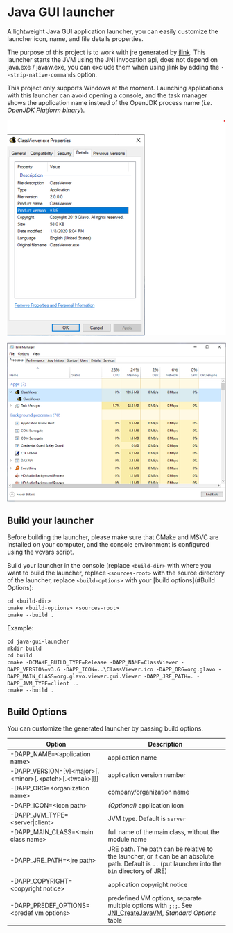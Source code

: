 # Java GUI launcher
A lightweight Java GUI application launcher, you can easily customize the launcher icon, name, and file details properties.

The purpose of this project is to work with jre generated by [jlink](https://docs.oracle.com/en/java/javase/11/tools/jlink.html).
This launcher starts the JVM using the JNI invocation api, does not depend on java.exe / javaw.exe, you can exclude them when using jlink by adding the `--strip-native-commands` option.

This project only supports Windows at the moment. Launching applications with this launcher can avoid opening a console, and the task manager shows the application name instead of the OpenJDK process name (i.e. *OpenJDK Platform binary*).

![a launcher file details properties](Screenshot-001.png)

![Task Manager](Screenshot-002.png)

## Build your launcher 

Before building the launcher, please make sure that CMake and MSVC are installed on your computer, and the console environment is configured using the vcvars script.

Build your launcher in the console (replace `<build-dir>` with where you want to build the launcher, replace `<sources-root>` with the source directory of the launcher, replace `<build-options>` with your [build options](#Build Options): 

```batch
cd <build-dir>
cmake <build-options> <sources-root>
cmake --build .
```

Example: 

```
cd java-gui-launcher
mkdir build
cd build
cmake -DCMAKE_BUILD_TYPE=Release -DAPP_NAME=ClassViewer -DAPP_VERSION=v3.6 -DAPP_ICON=..\ClassViewer.ico -DAPP_ORG=org.glavo -DAPP_MAIN_CLASS=org.glavo.viewer.gui.Viewer -DAPP_JRE_PATH=. -DAPP_JVM_TYPE=client ..
cmake --build .
```



## Build Options

You can customize the generated launcher by passing build options.

|  Option  |  Description  |
| -------- | ------------ |
| -DAPP_NAME=\<application name\> |  application name |
| -DAPP_VERSION=[v]\<major\>[.\<minor\>[.\<patch\>[.\<tweak\>]]] | application version number|
| -DAPP_ORG=\<organization name\> | company/organization name                                    |
| -DAPP_ICON=\<icon path\> | *(Optional)* application icon |
| -DAPP_JVM_TYPE=\<server\|client\> | JVM type. Default is `server` |
| -DAPP_MAIN_CLASS=\<main class name\> | full name of the main class, without the module name |
| -DAPP_JRE_PATH=\<jre path\> | JRE path. The path can be relative to the launcher, or it can be an absolute path. Default is `..` (put launcher into the `bin` directory of JRE) |
| -DAPP_COPYRIGHT=\<copyright notice\> | application copyright notice |
| -DAPP_PREDEF_OPTIONS=\<predef vm options\> | predefined VM options, separate multiple options with `;;;`. See [JNI_CreateJavaVM](https://docs.oracle.com/en/java/javase/11/docs/specs/jni/invocation.html#jni_createjavavm), *Standard Options* table |

